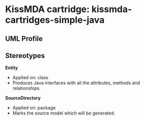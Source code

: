 KissMDA cartridge: kissmda-cartridges-simple-java
=================================================

UML Profile
-----------

Stereotypes
-----------

**Entity**
* Applied on: class
* Produces Java interfaces with all the attributes, methods and relationships.

**SourceDirectory**
* Applied on: package
* Marks the source model which will be generated.
